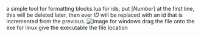a simple tool for formatting blocks.lua for ids, put $[Number]$ at the first line, this will be deleted later, then ever $ID$ will be replaced with an id that is incremented from the previous.
![image](https://github.com/user-attachments/assets/f3fb6d20-7f6e-4517-84c5-014e45559577)
for windows
  drag the file onto the exe
for linux
  give the executable the file location
